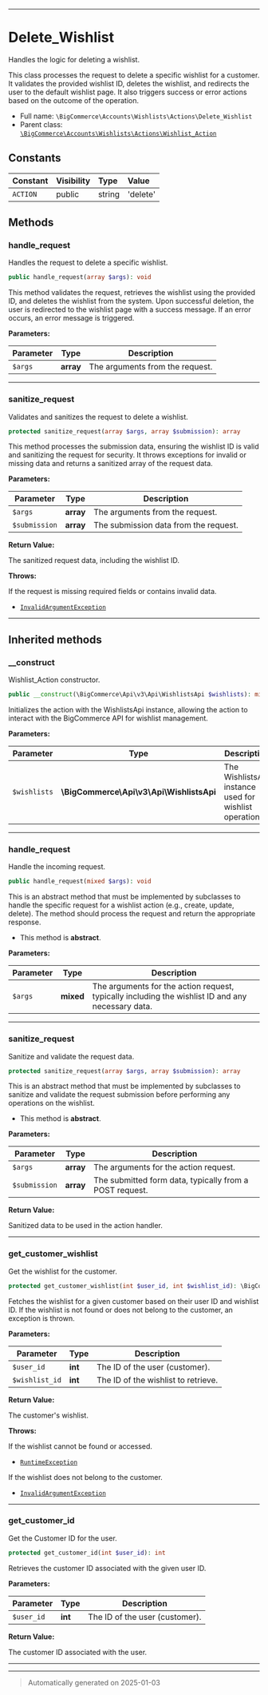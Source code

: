 ***

# Delete_Wishlist

Handles the logic for deleting a wishlist.

This class processes the request to delete a specific wishlist for a customer. It validates
the provided wishlist ID, deletes the wishlist, and redirects the user to the default wishlist page.
It also triggers success or error actions based on the outcome of the operation.

* Full name: `\BigCommerce\Accounts\Wishlists\Actions\Delete_Wishlist`
* Parent class: [`\BigCommerce\Accounts\Wishlists\Actions\Wishlist_Action`](./classes/BigCommerce/Accounts/Wishlists/Actions/Wishlist_Action.md)


## Constants

| Constant | Visibility | Type | Value |
|:---------|:-----------|:-----|:------|
|`ACTION`|public|string|&#039;delete&#039;|


## Methods


### handle_request

Handles the request to delete a specific wishlist.

```php
public handle_request(array $args): void
```

This method validates the request, retrieves the wishlist using the provided ID, and
deletes the wishlist from the system. Upon successful deletion, the user is redirected
to the wishlist page with a success message. If an error occurs, an error message is triggered.






**Parameters:**

| Parameter | Type | Description |
|-----------|------|-------------|
| `$args` | **array** | The arguments from the request. |





***

### sanitize_request

Validates and sanitizes the request to delete a wishlist.

```php
protected sanitize_request(array $args, array $submission): array
```

This method processes the submission data, ensuring the wishlist ID is valid and sanitizing
the request for security. It throws exceptions for invalid or missing data and returns a sanitized
array of the request data.






**Parameters:**

| Parameter | Type | Description |
|-----------|------|-------------|
| `$args` | **array** | The arguments from the request. |
| `$submission` | **array** | The submission data from the request. |


**Return Value:**

The sanitized request data, including the wishlist ID.



**Throws:**
<p>If the request is missing required fields or contains invalid data.</p>

- [`InvalidArgumentException`](./classes/InvalidArgumentException.md)



***


## Inherited methods


### __construct

Wishlist_Action constructor.

```php
public __construct(\BigCommerce\Api\v3\Api\WishlistsApi $wishlists): mixed
```

Initializes the action with the WishlistsApi instance, allowing the action to interact with the BigCommerce API
for wishlist management.






**Parameters:**

| Parameter | Type | Description |
|-----------|------|-------------|
| `$wishlists` | **\BigCommerce\Api\v3\Api\WishlistsApi** | The WishlistsApi instance used for wishlist operations. |





***

### handle_request

Handle the incoming request.

```php
public handle_request(mixed $args): void
```

This is an abstract method that must be implemented by subclasses to handle the specific request for a wishlist action
(e.g., create, update, delete). The method should process the request and return the appropriate response.


* This method is **abstract**.



**Parameters:**

| Parameter | Type | Description |
|-----------|------|-------------|
| `$args` | **mixed** | The arguments for the action request, typically including the wishlist ID and any necessary data. |





***

### sanitize_request

Sanitize and validate the request data.

```php
protected sanitize_request(array $args, array $submission): array
```

This is an abstract method that must be implemented by subclasses to sanitize and validate the request submission
before performing any operations on the wishlist.


* This method is **abstract**.



**Parameters:**

| Parameter | Type | Description |
|-----------|------|-------------|
| `$args` | **array** | The arguments for the action request. |
| `$submission` | **array** | The submitted form data, typically from a POST request. |


**Return Value:**

Sanitized data to be used in the action handler.




***

### get_customer_wishlist

Get the wishlist for the customer.

```php
protected get_customer_wishlist(int $user_id, int $wishlist_id): \BigCommerce\Accounts\Wishlists\Wishlist
```

Fetches the wishlist for a given customer based on their user ID and wishlist ID. If the wishlist is not found or
does not belong to the customer, an exception is thrown.






**Parameters:**

| Parameter | Type | Description |
|-----------|------|-------------|
| `$user_id` | **int** | The ID of the user (customer). |
| `$wishlist_id` | **int** | The ID of the wishlist to retrieve. |


**Return Value:**

The customer's wishlist.



**Throws:**
<p>If the wishlist cannot be found or accessed.</p>

- [`RuntimeException`](./classes/RuntimeException.md)
<p>If the wishlist does not belong to the customer.</p>

- [`InvalidArgumentException`](./classes/InvalidArgumentException.md)



***

### get_customer_id

Get the Customer ID for the user.

```php
protected get_customer_id(int $user_id): int
```

Retrieves the customer ID associated with the given user ID.






**Parameters:**

| Parameter | Type | Description |
|-----------|------|-------------|
| `$user_id` | **int** | The ID of the user (customer). |


**Return Value:**

The customer ID associated with the user.




***


***
> Automatically generated on 2025-01-03
